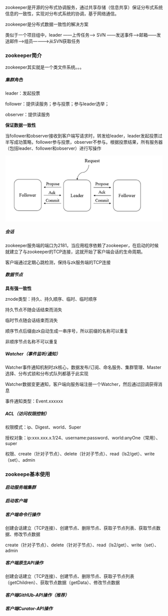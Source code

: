zookeeper是开源的分布式协调服务，通过共享存储（信息共享）保证分布式系统信息的一致性，实现对分布式系统的协调，基于网络通信。

zookeeper是分布式数据一致性的解决方案

类似于一个项目组中，leader ——上传任务——> SVN ——发送事件——>邮箱——发送邮件——>组员————>从SVN获取任务

### zookeeper简介

zookeeper其实就是一个类文件系统。。。

##### 集群角色

leader：发起投票

follower：提供读服务；参与投票；参与leader选举；

observer：提供读服务

**保证数据一致性**

当follower和observer接收到客户端写请求时，转发给leader，leader发起投票过半写成功策略，follower参与投票，observer不参与。根据投票结果，所有服务器（包括leader、follower和observer）进行写操作

![image-20210808223854368](images/image-20210808223854368.png)

##### 会话

zookeeper服务端的端口为2181，当应用程序依赖了zookeeper，在启动的时候就建立了与zookeeper的TCP连接，这就开始了客户端会话的生命周期。

客户端通过定期心跳检测，保持与zk服务端的TCP连接

##### 数据节点

**具有强一致性**

znode类型：持久、持久顺序、临时、临时顺序

持久节点不随会话结束而消失

临时节点随会话结束而消失

顺序节点后缀由zk自动生成一串序号，所以前缀的名称可以重复

非顺序节点名称不可以重复

##### Watcher（事件监听/通知）

Watcher事件通知机制时zk核心，数据发布/订阅、命名服务、集群管理、Master选择、分布式锁和分布式队列都基于此实现

Watcher数据变更通知，客户端向服务端注册一个Watcher，然后通过回调获得消息

事件通知类型：Event.xxxxxx

##### ACL（访问权限控制）

权限模式：ip、Digest、world、Super

授权对象：ip:xxx.xxx.x.1/24、username:password、world:anyOne（常用）、super

权限、create（针对子节点）、delete（针对子节点）、read（ls2/get）、write（set）、admin



### zookeepe基本使用

##### 启动服务端集群

##### 启动客户端

##### 客户端命令行操作

创建会话建立（TCP连接）、创建节点、删除节点、获取子节点列表、获取节点数据、修改节点数据

create（针对子节点）、delete（针对子节点）、read（ls2/get）、write（set）、admin

##### 客户端原生API操作

创建会话建立（TCP连接）、创建节点、删除节点、获取子节点列表（getChildren）、获取节点数据（getData）、修改节点数据

##### 客户端GitHUb-API操作（推荐）

##### 客户端Curator-API操作
